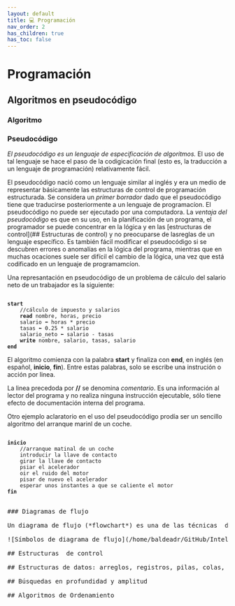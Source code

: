 ```yaml
---
layout: default
title: 💻 Programación
nav_order: 2
has_children: true
has_toc: false
---
```



# Programación

## Algoritmos en pseudocódigo
### Algoritmo
### Pseudocódigo
*El pseudocódigo es un lenguaje de especificación de algoritmos.* El uso de tal lenguaje se hace el paso de la codigicación final (esto es, la traducción a un lenguaje de programación) relativamente fácil.

El pseudocódigo nació como un lenguaje similar al inglés y era un medio de representar básicamente las estructuras de control de programación estructurada. Se considera un *primer borrador* dado que el pseudocódigo tiene que traducirse posteriormente a un lenguaje de programacíon. El pseudocódigo no puede ser ejecutado por una computadora. La *ventaja del pseudocódigo* es que en su uso, en la planificación de un programa, el programador se puede concentrar en la lógica y en las [estructuras de control](## Estructuras de control) y no preocuparse de lasreglas de un lenguaje específico. Es también fácil modificar el pseudocódigo si se descubren errores o anomalías en la lógica del programa,  mientras que en muchas ocaciones suele ser difícil el cambio de la lógica, una vez que está codificado en un lenguaje de programamcíon.

Una represantación en pseudocódigo de un problema de cálculo del salario neto de un trabajador es la siguiente:

<pre><code class="codeblock">
<b>start</b>
	//cálculo de impuesto y salarios
	<b>read</b> nombre, horas, precio
	salario ⬅️ horas * precio
	tasas ⬅️ 0.25 * salario
	salario_neto ⬅️ salario - tasas
	<b>write</b> nombre, salario, tasas, salario
<b>end</b>
</code></pre>
El algoritmo comienza con la palabra **start** y finaliza con **end**, en inglés (en español, **inicio**, **fin**).  Entre estas palabras, solo se escribe una instrución o acción por linea.

La linea precedoda por **//** se denomina *comentario*. Es una información al lector del programa y no realiza ninguna instrucción ejecutable, sólo tiene efecto de documentación interna del programa.

Otro ejemplo aclaratorio en el uso del pseudocódigo prodía ser un sencillo algoritmo del arranque marinl de un coche.

<pre><code>
<b>inicio</b>
	//arranque matinal de un coche
	introducir la llave de contacto
	girar la llave de contacto
	psiar el acelerador
	oir el ruido del motor
	pisar de nuevo el acelerador
	esperar unos instantes a que se caliente el motor
<b>fin</b>
</code><pre>

### Diagramas de flujo

Un diagrama de flujo (*flowchart*) es una de las técnicas  de representación de algoritmos más antigua y a la vez mas utilizada, aunque su empleo ha disminuido considerablemente, sobre todo, desde la aparición de lenguajes de programamción estructurados. Un diagramam de flujo es un diagrama que utiliza símbolos (cajas) estándar y que tiene los pasos de algoritmo escritos en esas cajas unidas por flechas, denominadas *líneas de flujo*, que indican la secuenci en que se debe ejecutar.

![Símbolos de diagrama de flujo](/home/baldeadr/GitHub/Inteligencia-Artifical/docs/programacion/1.png)

## Estructuras  de control

## Estructuras de datos: arreglos, registros, pilas, colas, listas ligadas, recursividad, árboles y grafos

## Búsquedas en profundidad y amplitud

## Algoritmos de Ordenamiento

